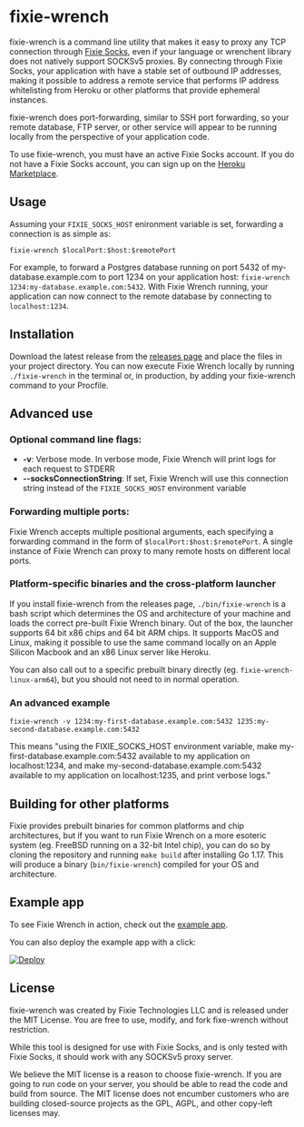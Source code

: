# fixie-wrench

fixie-wrench is a command line utility that makes it easy to proxy any TCP connection through [Fixie Socks](https://usefixie.com/documentation/socks), even if your language or wrenchent library does not natively support SOCKSv5 proxies. By connecting through Fixie Socks, your application with have a stable set of outbound IP addresses, making it possible to address a remote service that performs IP address whitelisting from Heroku or other platforms that provide ephemeral instances.

fixie-wrench does port-forwarding, similar to SSH port forwarding, so your remote database, FTP server, or other service will appear to be running locally from the perspective of your application code.

To use fixie-wrench, you must have an active Fixie Socks account. If you do not have a Fixie Socks account, you can sign up on the [Heroku Marketplace](https://addons.heroku.com/provider/addons/fixie-socks).

## Usage
Assuming your `FIXIE_SOCKS_HOST` enironment variable is set, forwarding a connection is as simple as:

```
fixie-wrench $localPort:$host:$remotePort
```

For example, to forward a Postgres database running on port 5432 of my-database.example.com to port 1234 on your application host: `fixie-wrench 1234:my-database.example.com:5432`. With Fixie Wrench running, your application can now connect to the remote database by connecting to `localhost:1234`.

## Installation
Download the latest release from the [releases page](https://github.com/usefixie/fixie-wrench/releases/) and place the files in your project directory. You can now execute Fixie Wrench locally by running `./fixie-wrench` in the terminal or, in production, by adding your fixie-wrench command to your Procfile.

## Advanced use

### Optional command line flags:

- **-v**: Verbose mode. In verbose mode, Fixie Wrench will print logs for each request to STDERR
- **--socksConnectionString**: If set, Fixie Wrench will use this connection string instead of the `FIXIE_SOCKS_HOST` environment variable

### Forwarding multiple ports:

Fixie Wrench accepts multiple positional arguments, each specifying a forwarding command in the form of `$localPort:$host:$remotePort`. A single instance of Fixie Wrench can proxy to many remote hosts on different local ports.

### Platform-specific binaries and the cross-platform launcher

If you install fixie-wrench from the releases page, `./bin/fixie-wrench` is a bash script which determines the OS and architecture of your machine and loads the correct pre-built Fixie Wrench binary. Out of the box, the launcher supports 64 bit x86 chips and 64 bit ARM chips. It supports MacOS and Linux, making it possible to use the same command locally on an Apple Silicon Macbook and an x86 Linux server like Heroku.

You can also call out to a specific prebuilt binary directly (eg. `fixie-wrench-linux-arm64`), but you should not need to in normal operation.

### An advanced example

```
fixie-wrench -v 1234:my-first-database.example.com:5432 1235:my-second-database.example.com:5432
```

This means "using the FIXIE_SOCKS_HOST environment variable, make my-first-database.example.com:5432 available to my application on localhost:1234, and make my-second-database.example.com:5432 available to my application on localhost:1235, and print verbose logs."

## Building for other platforms
Fixie provides prebuilt binaries for common platforms and chip architectures, but if you want to run Fixie Wrench on a more esoteric system (eg. FreeBSD running on a 32-bit Intel chip), you can do so by cloning the repository and running `make build` after installing Go 1.17. This will produce a binary (`bin/fixie-wrench`) compiled for your OS and architecture.

## Example app
To see Fixie Wrench in action, check out the [example app](https://github.com/usefixie/fixie-wrench-example-app).

You can also deploy the example app with a click:

[![Deploy](https://www.herokucdn.com/deploy/button.svg)](https://heroku.com/deploy?template=https://github.com/usefixie/fixie-wrench-example-app)


## License

fixie-wrench was created by Fixie Technologies LLC and is released under the MIT License. You are free to use, modify, and fork fixe-wrench without restriction.

While this tool is designed for use with Fixie Socks, and is only tested with Fixie Socks, it should work with any SOCKSv5 proxy server.

We believe the MIT license is a reason to choose fixie-wrench. If you are going to run code on your server, you should be able to read the code and build from source. The MIT license does not encumber customers who are building closed-source projects as the GPL, AGPL, and other copy-left licenses may.